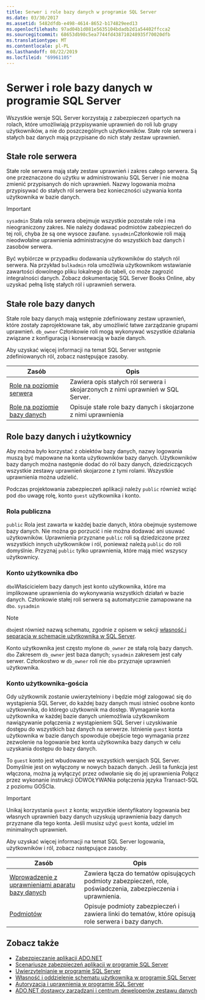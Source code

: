 ```yaml
---
title: Serwer i role bazy danych w programie SQL Server
ms.date: 03/30/2017
ms.assetid: 5482dfdb-e498-4614-8652-b174829eed13
ms.openlocfilehash: 97ad04b1d081e5635104bdadb2d1a54402ffcca2
ms.sourcegitcommit: 68653db98c5ea7744fd438710248935f70020dfb
ms.translationtype: MT
ms.contentlocale: pl-PL
ms.lasthandoff: 08/22/2019
ms.locfileid: "69961105"
---
```

# <a name="server-and-database-roles-in-sql-server"></a>Serwer i role bazy danych w programie SQL Server
Wszystkie wersje SQL Server korzystają z zabezpieczeń opartych na rolach, które umożliwiają przypisywanie uprawnień do roli lub grupy użytkowników, a nie do poszczególnych użytkowników. Stałe role serwera i stałych baz danych mają przypisane do nich stały zestaw uprawnień.  
  
## <a name="fixed-server-roles"></a>Stałe role serwera  
 Stałe role serwera mają stały zestaw uprawnień i zakres całego serwera. Są one przeznaczone do użytku w administrowaniu SQL Server i nie można zmienić przypisanych do nich uprawnień. Nazwy logowania można przypisywać do stałych ról serwera bez konieczności używania konta użytkownika w bazie danych.  
  
> [!IMPORTANT]
> `sysadmin` Stała rola serwera obejmuje wszystkie pozostałe role i ma nieograniczony zakres. Nie należy dodawać podmiotów zabezpieczeń do tej roli, chyba że są one wysoce zaufane. `sysadmin`Członkowie roli mają nieodwołalne uprawnienia administracyjne do wszystkich baz danych i zasobów serwera.  
  
 Być wybiórcze w przypadku dodawania użytkowników do stałych ról serwera. Na przykład `bulkadmin` rola umożliwia użytkownikom wstawianie zawartości dowolnego pliku lokalnego do tabeli, co może zagrozić integralności danych. Zobacz dokumentację SQL Server Books Online, aby uzyskać pełną listę stałych ról i uprawnień serwera.  
  
## <a name="fixed-database-roles"></a>Stałe role bazy danych  
 Stałe role bazy danych mają wstępnie zdefiniowany zestaw uprawnień, które zostały zaprojektowane tak, aby umożliwić łatwe zarządzanie grupami uprawnień. `db_owner` Członkowie roli mogą wykonywać wszystkie działania związane z konfiguracją i konserwacją w bazie danych.  
  
 Aby uzyskać więcej informacji na temat SQL Server wstępnie zdefiniowanych ról, zobacz następujące zasoby.  
  
|Zasób|Opis|  
|--------------|-----------------|  
|[Role na poziomie serwera](/sql/relational-databases/security/authentication-access/server-level-roles)|Zawiera opis stałych ról serwera i skojarzonych z nimi uprawnień w SQL Server.|  
|[Role na poziomie bazy danych](/sql/relational-databases/security/authentication-access/database-level-roles)|Opisuje stałe role bazy danych i skojarzone z nimi uprawnienia|  
  
## <a name="database-roles-and-users"></a>Role bazy danych i użytkownicy  
 Aby można było korzystać z obiektów bazy danych, nazwy logowania muszą być mapowane na konta użytkowników bazy danych. Użytkowników bazy danych można następnie dodać do ról bazy danych, dziedziczących wszystkie zestawy uprawnień skojarzone z tymi rolami. Wszystkie uprawnienia można udzielić.  
  
 Podczas projektowania zabezpieczeń aplikacji należy `public` również wziąć pod `dbo` uwagę rolę, konto `guest` użytkownika i konto.  
  
### <a name="the-public-role"></a>Rola publiczna  
 `public` Rola jest zawarta w każdej bazie danych, która obejmuje systemowe bazy danych. Nie można go porzucić i nie można dodawać ani usuwać użytkowników. Uprawnienia przyznane `public` roli są dziedziczone przez wszystkich innych użytkowników i ról, ponieważ należą `public` do roli domyślnie. Przyznaj `public` tylko uprawnienia, które mają mieć wszyscy użytkownicy.  
  
### <a name="the-dbo-user-account"></a>Konto użytkownika dbo  
 `dbo`Właścicielem bazy danych jest konto użytkownika, które ma implikowane uprawnienia do wykonywania wszystkich działań w bazie danych. Członkowie stałej roli serwera są automatycznie zamapowane na `dbo`. `sysadmin`  
  
> [!NOTE]
> `dbo`jest również nazwą schematu, zgodnie z opisem w sekcji [własność i separacja w schemacie użytkownika w SQL Server](../../../../../docs/framework/data/adonet/sql/ownership-and-user-schema-separation-in-sql-server.md).  
  
 Konto użytkownika jest często mylone `db_owner` ze stałą rolą bazy danych. `dbo` Zakresem `db_owner` jest baza danych; `sysadmin` zakresem jest cały serwer. Członkostwo w `db_owner` roli nie `dbo` przyznaje uprawnień użytkownika.  
  
### <a name="the-guest-user-account"></a>Konto użytkownika-gościa  
 Gdy użytkownik zostanie uwierzytelniony i będzie mógł zalogować się do wystąpienia SQL Server, do każdej bazy danych musi istnieć osobne konto użytkownika, do którego użytkownik ma dostęp. Wymaganie konta użytkownika w każdej bazie danych uniemożliwia użytkownikom nawiązywanie połączenia z wystąpieniem SQL Server i uzyskiwanie dostępu do wszystkich baz danych na serwerze. Istnienie `guest` konta użytkownika w bazie danych spowoduje obejście tego wymagania przez zezwolenie na logowanie bez konta użytkownika bazy danych w celu uzyskania dostępu do bazy danych.  
  
 To `guest` konto jest wbudowane we wszystkich wersjach SQL Server. Domyślnie jest on wyłączony w nowych bazach danych. Jeśli ta funkcja jest włączona, można ją wyłączyć przez odwołanie się do jej uprawnienia Połącz przez wykonanie instrukcji ODWOŁYWANia połączenia języka Transact-SQL z poziomu GOŚCIa.  
  
> [!IMPORTANT]
> Unikaj korzystania `guest` z konta; wszystkie identyfikatory logowania bez własnych uprawnień bazy danych uzyskują uprawnienia bazy danych przyznane dla tego konta. Jeśli musisz użyć `guest` konta, udziel im minimalnych uprawnień.  
  
 Aby uzyskać więcej informacji na temat SQL Server logowania, użytkowników i ról, zobacz następujące zasoby.  
  
|Zasób|Opis|  
|--------------|-----------------|  
|[Wprowadzenie z uprawnieniami aparatu bazy danych](/sql/relational-databases/security/authentication-access/getting-started-with-database-engine-permissions)|Zawiera łącza do tematów opisujących podmioty zabezpieczeń, role, poświadczenia, zabezpieczenia i uprawnienia.|  
|[Podmiotów](/sql/relational-databases/security/authentication-access/principals-database-engine)|Opisuje podmioty zabezpieczeń i zawiera linki do tematów, które opisują role serwera i bazy danych.|  
  
## <a name="see-also"></a>Zobacz także

- [Zabezpieczanie aplikacji ADO.NET](../../../../../docs/framework/data/adonet/securing-ado-net-applications.md)
- [Scenariusze zabezpieczeń aplikacji w programie SQL Server](../../../../../docs/framework/data/adonet/sql/application-security-scenarios-in-sql-server.md)
- [Uwierzytelnianie w programie SQL Server](../../../../../docs/framework/data/adonet/sql/authentication-in-sql-server.md)
- [Własność i oddzielenie schematu użytkownika w programie SQL Server](../../../../../docs/framework/data/adonet/sql/ownership-and-user-schema-separation-in-sql-server.md)
- [Autoryzacja i uprawnienia w programie SQL Server](../../../../../docs/framework/data/adonet/sql/authorization-and-permissions-in-sql-server.md)
- [ADO.NET dostawcy zarządzani i centrum deweloperów zestawu danych](https://go.microsoft.com/fwlink/?LinkId=217917)
